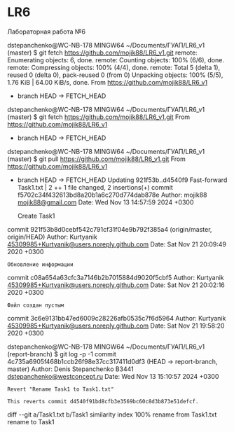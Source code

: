 # LR6
Лабораторная работа №6

dstepanchenko@WC-NB-178 MINGW64 ~/Documents/ГУАП/LR6_v1 (master)
$ git fetch https://github.com/mojik88/LR6_v1.git
remote: Enumerating objects: 6, done.
remote: Counting objects: 100% (6/6), done.
remote: Compressing objects: 100% (4/4), done.
remote: Total 5 (delta 1), reused 0 (delta 0), pack-reused 0 (from 0)
Unpacking objects: 100% (5/5), 1.76 KiB | 64.00 KiB/s, done.
From https://github.com/mojik88/LR6_v1
 * branch            HEAD       -> FETCH_HEAD

dstepanchenko@WC-NB-178 MINGW64 ~/Documents/ГУАП/LR6_v1 (master)
$ git fetch https://github.com/mojik88/LR6_v1.git
From https://github.com/mojik88/LR6_v1
 * branch            HEAD       -> FETCH_HEAD

dstepanchenko@WC-NB-178 MINGW64 ~/Documents/ГУАП/LR6_v1 (master)
$ git pull https://github.com/mojik88/LR6_v1.git
From https://github.com/mojik88/LR6_v1
 * branch            HEAD       -> FETCH_HEAD
Updating 921f53b..d4540f9
Fast-forward
 Task1.txt | 2 ++
 1 file changed, 2 insertions(+)
commit f5702c34f432613bd8a20b1a6c270d774dab878e
Author: mojik88 <mojik88@gmail.com>
Date:   Wed Nov 13 14:57:59 2024 +0300

    Create Task1

commit 921f53b8d0cebf542c791cf31f04e9b792f385a4 (origin/master, origin/HEAD)
Author: Kurtyanik <45309985+Kurtyanik@users.noreply.github.com>
Date:   Sat Nov 21 20:09:49 2020 +0300

    Обновление информации

commit c08a654a63cfc3a7146b2b7015884d9020f5cbf5
Author: Kurtyanik <45309985+Kurtyanik@users.noreply.github.com>
Date:   Sat Nov 21 20:02:16 2020 +0300

    Файл создан пустым

commit 3c6e9131bb47ed6009c28226afb0535c7f6d5964
Author: Kurtyanik <45309985+Kurtyanik@users.noreply.github.com>
Date:   Sat Nov 21 19:58:20 2020 +0300


dstepanchenko@WC-NB-178 MINGW64 ~/Documents/ГУАП/LR6_v1 (report-branch)
$ git log -p -1
commit 4c735a6905f468b1ccb26f98e37cc317411d0df3 (HEAD -> report-branch, master)
Author: Denis Stepanchenko B3441 <dstepanchenko@westconcept.ru>
Date:   Wed Nov 13 15:10:57 2024 +0300

    Revert "Rename Task1 to Task1.txt"

    This reverts commit d4540f91bd8cfb3e3569bc60c8d3b873e51defcf.

diff --git a/Task1.txt b/Task1
similarity index 100%
rename from Task1.txt
rename to Task1



